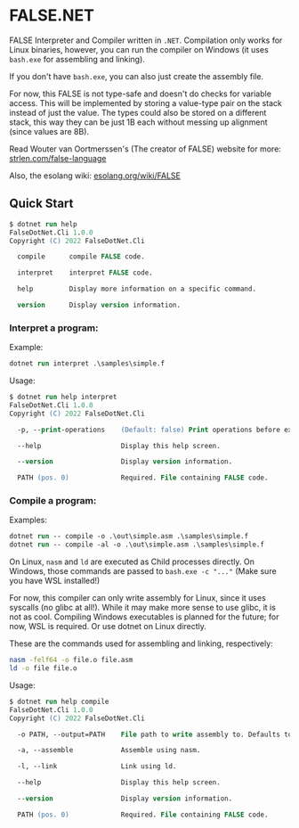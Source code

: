 # FALSE.NET

FALSE Interpreter and Compiler written in `.NET`. Compilation only works for Linux binaries, however, you can run the compiler on Windows (it uses `bash.exe` for assembling and linking).

If you don't have `bash.exe`, you can also just create the assembly file.

For now, this FALSE is not type-safe and doesn't do checks for variable access. This will be implemented by storing a value-type pair on the stack instead of just the value.
The types could also be stored on a different stack, this way they can be just 1B each without messing up alignment (since values are 8B).

Read Wouter van Oortmerssen's (The creator of FALSE) website for more: [strlen.com/false-language](https://strlen.com/false-language/)

Also, the esolang wiki: [esolang.org/wiki/FALSE](https://esolangs.org/wiki/FALSE)

## Quick Start

```ps
$ dotnet run help
FalseDotNet.Cli 1.0.0
Copyright (C) 2022 FalseDotNet.Cli

  compile      compile FALSE code.

  interpret    interpret FALSE code.

  help         Display more information on a specific command.

  version      Display version information.
```

### Interpret a program:

Example:
```ps
dotnet run interpret .\samples\simple.f
```

Usage:
```ps
$ dotnet run help interpret
FalseDotNet.Cli 1.0.0
Copyright (C) 2022 FalseDotNet.Cli

  -p, --print-operations    (Default: false) Print operations before executing them.

  --help                    Display this help screen.

  --version                 Display version information.

  PATH (pos. 0)             Required. File containing FALSE code.
```

### Compile a program:

Examples:
```ps
dotnet run -- compile -o .\out\simple.asm .\samples\simple.f
dotnet run -- compile -al -o .\out\simple.asm .\samples\simple.f
```

On Linux, `nasm` and `ld` are executed as Child processes directly. On Windows, those commands are passed to `bash.exe -c "..."` (Make sure you have WSL installed!)

For now, this compiler can only write assembly for Linux, since it uses syscalls (no glibc at all!). While it may make more sense to use glibc, it is not as cool. Compiling Windows executables is planned for the future; for now, WSL is required. Or use dotnet on Linux directly.

These are the commands used for assembling and linking, respectively:

```sh
nasm -felf64 -o file.o file.asm
ld -o file file.o
```

Usage:
```ps
$ dotnet run help compile
FalseDotNet.Cli 1.0.0
Copyright (C) 2022 FalseDotNet.Cli

  -o PATH, --output=PATH    File path to write assembly to. Defaults to '<input>.asm'.

  -a, --assemble            Assemble using nasm.

  -l, --link                Link using ld.

  --help                    Display this help screen.

  --version                 Display version information.

  PATH (pos. 0)             Required. File containing FALSE code.
```
